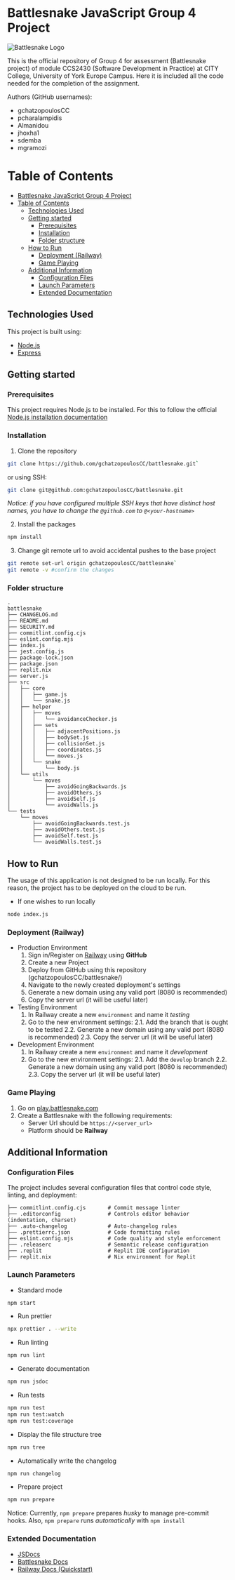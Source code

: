 # Battlesnake JavaScript Group 4 Project

![Battlesnake Logo](https://media.battlesnake.com/social/StarterSnakeGitHubRepos_JavaScript.png)

This is the official repository of Group 4 for assessment (Battlesnake project) of module CCS2430 (Software Development in Practice) at CITY College, University of York Europe Campus. Here it is included all the code needed for the completion of the assignment.

Authors (GitHub usernames):

- gchatzopoulosCC
- pcharalampidis
- Almanidou
- jhoxha1
- sdemba
- mgramozi

# Table of Contents

- [Battlesnake JavaScript Group 4 Project](#battlesnake-javascript-group-4-project)
- [Table of Contents](#table-of-contents)
  - [Technologies Used](#technologies-used)
  - [Getting started](#getting-started)
    - [Prerequisites](#prerequisites)
    - [Installation](#installation)
    - [Folder structure](#folder-structure)
  - [How to Run](#how-to-run)
    - [Deployment (Railway)](#deployment-railway)
    - [Game Playing](#game-playing)
  - [Additional Information](#additional-information)
    - [Configuration Files](#configuration-files)
    - [Launch Parameters](#launch-parameters)
    - [Extended Documentation](#extended-documentation)

## Technologies Used

This project is built using:

- [Node.js](https://nodejs.org/en/)
- [Express](https://expressjs.com/)

## Getting started

### Prerequisites

This project requires Node.js to be installed. For this to follow the official [Node.js installation documentation](https://nodejs.org/en/download)

### Installation

1. Clone the repository

```bash
git clone https://github.com/gchatzopoulosCC/battlesnake.git`
```

or using SSH:

```bash
git clone git@github.com:gchatzopoulosCC/battlesnake.git
```

_Notice: if you have configured multiple SSH keys that have distinct host names, you have to change the `@github.com` to `@<your-hostname>`_

2. Install the packages

```bash
npm install
```

3. Change git remote url to avoid accidental pushes to the base project

```bash
git remote set-url origin gchatzopoulosCC/battlesnake`
git remote -v #confirm the changes
```

### Folder structure

```
.
battlesnake
├── CHANGELOG.md
├── README.md
├── SECURITY.md
├── commitlint.config.cjs
├── eslint.config.mjs
├── index.js
├── jest.config.js
├── package-lock.json
├── package.json
├── replit.nix
├── server.js
├── src
│   ├── core
│   │   ├── game.js
│   │   └── snake.js
│   ├── helper
│   │   ├── moves
│   │   │   └── avoidanceChecker.js
│   │   ├── sets
│   │   │   ├── adjacentPositions.js
│   │   │   ├── bodySet.js
│   │   │   ├── collisionSet.js
│   │   │   ├── coordinates.js
│   │   │   └── moves.js
│   │   └── snake
│   │       └── body.js
│   └── utils
│       └── moves
│           ├── avoidGoingBackwards.js
│           ├── avoidOthers.js
│           ├── avoidSelf.js
│           └── avoidWalls.js
└── tests
    └── moves
        ├── avoidGoingBackwards.test.js
        ├── avoidOthers.test.js
        ├── avoidSelf.test.js
        └── avoidWalls.test.js
```

## How to Run

The usage of this application is not designed to be run locally. For this reason, the project has to be deployed on the cloud to be run.

- If one wishes to run locally

```bash
node index.js
```

### Deployment (Railway)

- Production Environment
  1.  Sign in/Register on [Railway](https://railway.com/) using **GitHub**
  2.  Create a new Project
  3.  Deploy from GitHub using this repository (gchatzopoulosCC/battlesnake/)
  4.  Navigate to the newly created deployment's settings
  5.  Generate a new domain using any valid port (8080 is recommended)
  6.  Copy the server url (it will be useful later)
- Testing Environment
  1.  In Railway create a new `environment` and name it _testing_
  2.  Go to the new environment settings:
      2.1. Add the branch that is ought to be tested
      2.2. Generate a new domain using any valid port (8080 is recommended)
      2.3. Copy the server url (it will be useful later)
- Development Environment
  1.  In Railway create a new `environment` and name it _development_
  2.  Go to the new environment settings:
      2.1. Add the `develop` branch
      2.2. Generate a new domain using any valid port (8080 is recommended)
      2.3. Copy the server url (it will be useful later)

### Game Playing

1. Go on [play.battlesnake.com](https://play.battlesnake.com)
2. Create a Battlesnake with the following requirements:
   - Server Url should be `https://<server_url>`
   - Platform should be **Railway**

## Additional Information

### Configuration Files

The project includes several configuration files that control code style, linting, and deployment:

```
├── commitlint.config.cjs       # Commit message linter
├── .editorconfig               # Controls editor behavior (indentation, charset)
├── .auto-changelog             # Auto-changelog rules
├── .prettierrc.json            # Code formatting rules
├── eslint.config.mjs           # Code quality and style enforcement
├── .releaserc                  # Semantic release configuration
├── .replit                     # Replit IDE configuration
├── replit.nix                  # Nix environment for Replit
```

### Launch Parameters

- Standard mode

```bash
npm start
```

- Run prettier

```bash
npx prettier . --write
```

- Run linting

```bash
npm run lint
```

- Generate documentation

```bash
npm run jsdoc
```

- Run tests

```bash
npm run test
npm run test:watch
npm run test:coverage
```

- Display the file structure tree

```bash
npm run tree
```

- Automatically write the changelog

```bash
npm run changelog
```

- Prepare project

```bash
npm run prepare
```

Notice:
Currently, `npm prepare` prepares _husky_ to manage pre-commit hooks. Also, `npm prepare` runs _automatically_ with `npm install`

### Extended Documentation

- [JSDocs](https://jsdoc.app/)
- [Battlesnake Docs](https://docs.battlesnake.com/)
- [Railway Docs (Quickstart)](http://docs.railway.com/quick-start)
